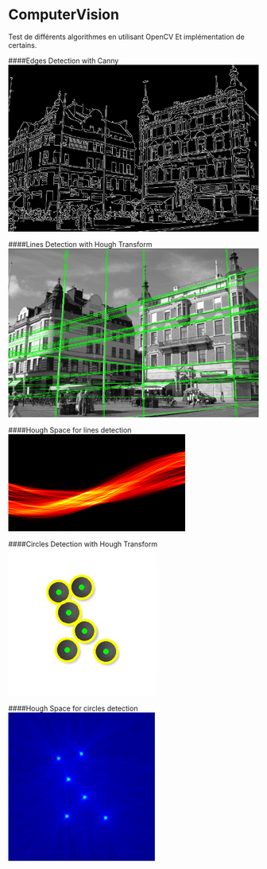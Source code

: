 # ComputerVision

Test de différents algorithmes en utilisant OpenCV
Et implémentation de certains.

####Edges Detection with Canny
![alt tag](images/edges.png?raw=true "Edges - Canny")


####Lines Detection with Hough Transform
![alt tag](images/houghlines.png?raw=true "Lines - Hough")

####Hough Space for lines detection
![alt tag](images/houghspace.png?raw=true "Hough Space")

####Circles Detection with Hough Transform
![alt tag](images/circles_detection.png?raw=true "Circles - Perso Hough")

####Hough Space for circles detection
![alt tag](images/circles_hough_space.png?raw=true "Hough Space Circles")

